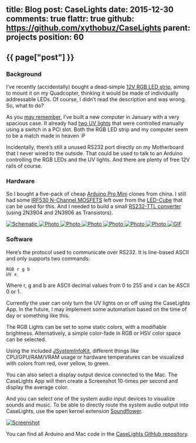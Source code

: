 title: Blog
post: CaseLights
date: 2015-12-30
comments: true
flattr: true
github: https://github.com/xythobuz/CaseLights
parent: projects
position: 60
---

## {{ page["post"] }}
<!--%
from datetime import datetime
date = datetime.strptime(page["date"], "%Y-%m-%d").strftime("%B %d, %Y")
print "*Posted at %s.*" % date
%-->

### Background

I’ve recently (accidentally) bought a dead-simple [12V RGB LED strip](http://www.hobbyking.com/hobbyking/store/__28515__LED_Red_Green_Blue_RGB_Strip_50cm_w_Flying_Lead.html), aiming to mount it on my Quadcopter, thinking it would be made of individually addressable LEDs. Of course, I didn’t read the description and was wrong. So, what to do?

As you [may remember](http://xythobuz.de/2015_01_31_hackintosh.html), I’ve built a new computer in January with a very spacious case. It already had [two UV lights](http://www.aquatuning.de/modding/kathoden/13168/revoltec-kaltlicht-kathode-30cm-twin-set-uv-rev.-2) that were controlled manually using a switch in a PCI slot. Both the RGB LED strip and my computer seem to be a match made in heaven :P

Incidentally, there’s still a unused RS232 port directly on my Motherboard that I never wired to the outside. That could be used to talk to an Arduino controlling the RGB LEDs and the UV lights. And there are plenty of free 12V rails of course.

### Hardware

So I bought a five-pack of cheap [Arduino Pro Mini](https://www.arduino.cc/en/Main/ArduinoBoardProMini) clones from china. I still had some [IRF530 N-Channel MOSFETS](https://arduinodiy.wordpress.com/2012/05/02/using-mosfets-with-ttl-levels/) left over from the [LED-Cube](http://xythobuz.de/ledcube.html) that can be used for this. And I needed to build a small [RS232-TTL converter](http://picprojects.org.uk/projects/simpleSIO/ssio.htm) (using 2N3904 and 2N3906 as Transistors).

<div class="yoxview">
    <a href="img/CaseLights-schem.png" class="thumbnail">
        <img src="img/CaseLights-schem_small.png" alt="Schematic" title="Basic Schematic">
    </a>
    <a href="img/CL_Test1.jpg" class="thumbnail">
        <img src="img/CL_Test1_small.jpg" alt="Photo" title="First Test">
    </a>
    <a href="img/CL_Test2.jpg" class="thumbnail">
        <img src="img/CL_Test2_small.jpg" alt="Photo" title="First Test near">
    </a>
    <a href="img/CL_Test3.jpg" class="thumbnail">
        <img src="img/CL_Test3_small.jpg" alt="Photo" title="First Test working">
    </a>
    <a href="img/CL_Final1.jpg" class="thumbnail">
        <img src="img/CL_Final1_small.jpg" alt="Photo" title="Final Board">
    </a>
    <a href="img/CL_Final2.jpg" class="thumbnail">
        <img src="img/CL_Final2_small.jpg" alt="Photo" title="Board in Case">
    </a>
    <a href="img/CL_Final3.jpg" class="thumbnail">
        <img src="img/CL_Final3_small.jpg" alt="Photo" title="Finished Case">
    </a>
    <a href="img/CL_gif.gif" class="thumbnail">
        <img src="img/CL_gif_small.gif" alt="GIF" title="Animation Test">
    </a>
</div>

### Software

Here’s the protocol used to communicate over RS232. It is line-based ASCII and only supports two commands:

    RGB r g b
    UV x

Where r, g and b are ASCII decimal values from 0 to 255 and x can be ASCII 0 or 1.

Currently the user can only turn the UV lights on or off using the CaseLights App. In the future, I may implement some automatism based on the time of day or something like this.

The RGB Lights can be set to some static colors, with a modifiable brightness. Alternatively, a simple color-fade in RGB or HSV color space can be selected.

Using the included [JSystemInfoKit](https://github.com/jBot-42/JSystemInfoKit), different things like CPU/GPU/RAM/VRAM usage or hardware temperatures can be visualized with colors from red, over yellow, to green.

You can also select a display output device connected to the Mac. The CaseLights App will then create a Screenshot 10-times per second and display the average color.

And you can select one of the system audio input devices to visualize sounds and music. To be able to directly route the system audio output into CaseLights, use the open kernel extension [Soundflower](https://github.com/mattingalls/Soundflower).

<div class="yoxview">
    <a href="img/CaseLights.png" class="thumbnail">
        <img src="img/CaseLights_small.png" alt="Screenshot" title="CaseLights App (old screenshot)">
    </a>
</div>

You can find all Arduino and Mac code in the [CaseLights GitHub repository](https://github.com/xythobuz/CaseLights).

